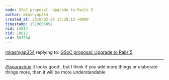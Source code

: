 ```yaml
---
node: GSoC proposal: Upgrade to Rails 5
author: mkashyap354
created_at: 2018-02-26 17:28:12 +0000
timestamp: 1519666092
nid: 15814
cid: 18617
uid: 503534
---
```




[mkashyap354](../profile/mkashyap354) replying to: [GSoC proposal: Upgrade to Rails 5](../notes/souravirus/02-25-2018/gsoc-proposal-upgrade-to-rails-5)

----
[@souravirus](/profile/souravirus) it looks good , but I think if you add more things or elaborate things more, then it will be more understandable